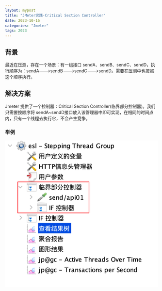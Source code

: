 ```yaml
---
layout: mypost
title: "JMeter实践-Critical Section Controller"
date: 2023-10-16
categories: "Jmeter"
tags: 2023
---
```


## 背景

最近在压测，存在一个场景：有一组接口 sendA、sendB、sendC、sendD，执行顺序为：sendA--->sendB--->sendC--->sendD。需要在压测中也按照这个顺序执行。

## 解决方案

Jmeter 提供了一个控制器：Critical Section Controller(临界部分控制器)。我们只需要按顺序将 sendA~sendD接口放入该管理器中即可实现，在相同的时间点内，只有一个线程去执行它，不会产生竞争。

### 举例



![image-20231020144129034](../img/image-20231020144129034.png)

